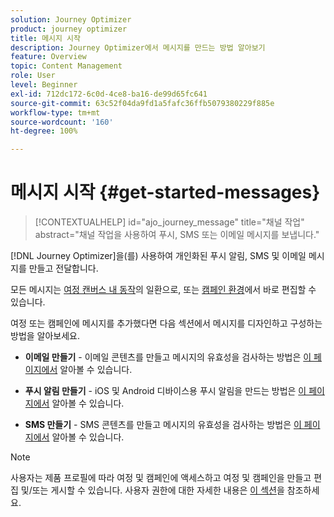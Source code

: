 ```yaml
---
solution: Journey Optimizer
product: journey optimizer
title: 메시지 시작
description: Journey Optimizer에서 메시지를 만드는 방법 알아보기
feature: Overview
topic: Content Management
role: User
level: Beginner
exl-id: 712dc172-6c0d-4ce8-ba16-de99d65fc641
source-git-commit: 63c52f04da9fd1a5fafc36ffb5079380229f885e
workflow-type: tm+mt
source-wordcount: '160'
ht-degree: 100%

---
```


# 메시지 시작 {#get-started-messages}

>[!CONTEXTUALHELP]
>id="ajo_journey_message"
>title="채널 작업"
>abstract="채널 작업을 사용하여 푸시, SMS 또는 이메일 메시지를 보냅니다."

[!DNL Journey Optimizer]을(를) 사용하여 개인화된 푸시 알림, SMS 및 이메일 메시지를 만들고 전달합니다.

모든 메시지는 [여정 캔버스 내 동작](messages-in-journeys.md)의 일환으로, 또는 [캠페인 환경](messages-in-campaigns.md)에서 바로 편집할 수 있습니다.

여정 또는 캠페인에 메시지를 추가했다면 다음 섹션에서 메시지를 디자인하고 구성하는 방법을 알아보세요.

* **이메일 만들기** - 이메일 콘텐츠를 만들고 메시지의 유효성을 검사하는 방법은 [이 페이지에서](create-email.md) 알아볼 수 있습니다.

* **푸시 알림 만들기** - iOS 및 Android 디바이스용 푸시 알림을 만드는 방법은 [이 페이지에서](create-push.md) 알아볼 수 있습니다.

* **SMS 만들기** - SMS 콘텐츠를 만들고 메시지의 유효성을 검사하는 방법은 [이 페이지에서](create-sms.md) 알아볼 수 있습니다.

>[!NOTE]
>
>사용자는 제품 프로필에 따라 여정 및 캠페인에 액세스하고 여정 및 캠페인을 만들고 편집 및/또는 게시할 수 있습니다. 사용자 권한에 대한 자세한 내용은 [이 섹션](../administration/permissions.md)을 참조하세요.
